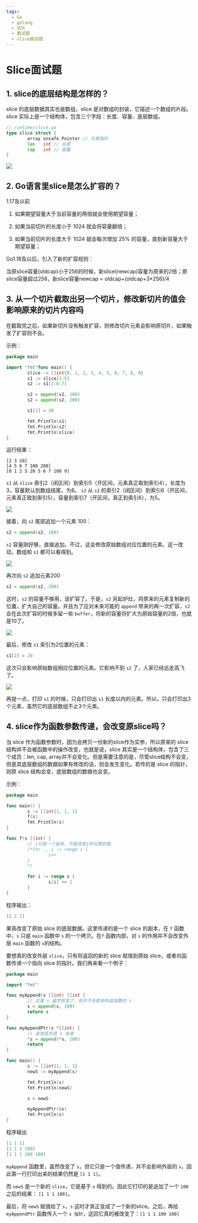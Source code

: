 ```yaml
---
tags:
  - Go
  - golang
  - 切片
  - 面试题
  - slice面试题
---
```


# Slice面试题

## 1. slice的底层结构是怎样的？

slice 的底层数据其实也是数组，slice 是对数组的封装，它描述一个数组的片段。slice 实际上是一个结构体，包含三个字段：长度、容量、底层数组。



```go
// runtime/slice.go
type slice struct {
        array unsafe.Pointer // 元素指针
        len   int // 长度 
        cap   int // 容量
}
```

![](https://golangstar.cn/assets/img/go语言系列/go面试题库/Slice面试题/image.png)

## 2. Go语言里slice是怎么扩容的？

1.17及以前

1. 如果期望容量大于当前容量的两倍就会使用期望容量；

2. 如果当前切片的长度小于 1024 就会将容量翻倍；

3. 如果当前切片的长度大于 1024 就会每次增加 25% 的容量，直到新容量大于期望容量；

Go1.18及以后，引入了新的扩容规则：

当原slice容量(oldcap)小于256的时候，新slice(newcap)容量为原来的2倍；原slice容量超过256，新slice容量newcap = oldcap+(oldcap+3\*256)/4

## 3. 从一个切片截取出另一个切片，修改新切片的值会影响原来的切片内容吗

在截取完之后，如果新切片没有触发扩容，则修改切片元素会影响原切片，如果触发了扩容则不会。

示例：

```go
package main

import "fmt"func main() {
        slice := []int{0, 1, 2, 3, 4, 5, 6, 7, 8, 9}
        s1 := slice[2:5]
        s2 := s1[2:6:7]

        s2 = append(s2, 100)
        s2 = append(s2, 200)

        s1[2] = 20

        fmt.Println(s1)
        fmt.Println(s2)
        fmt.Println(slice)
}
```

运行结果：

```shell
[2 3 20]
[4 5 6 7 100 200]
[0 1 2 3 20 5 6 7 100 9]
```

`s1` 从 `slice` 索引2（闭区间）到索引5（开区间，元素真正取到索引4），长度为3，容量默认到数组结尾，为8。 `s2` 从 `s1` 的索引2（闭区间）到索引6（开区间，元素真正取到索引5），容量到索引7（开区间，真正到索引6），为5。

![](https://golangstar.cn/assets/img/go语言系列/go面试题库/Slice面试题/image-1.png)

接着，向 `s2` 尾部追加一个元素 100：

```go
s2 = append(s2, 100)
```

`s2` 容量刚好够，直接追加。不过，这会修改原始数组对应位置的元素。这一改动，数组和 `s1` 都可以看得到。

![](https://golangstar.cn/assets/img/go语言系列/go面试题库/Slice面试题/image-2.png)

再次向 `s2` 追加元素200

```go
s2 = append(s2, 200)
```

这时，`s2` 的容量不够用，该扩容了。于是，`s2` 另起炉灶，将原来的元素复制新的位置，扩大自己的容量。并且为了应对未来可能的 `append` 带来的再一次扩容，`s2` 会在此次扩容的时候多留一些 `buffer`，将新的容量将扩大为原始容量的2倍，也就是10了。

![](https://golangstar.cn/assets/img/go语言系列/go面试题库/Slice面试题/image-3.png)

最后，修改 `s1` 索引为2位置的元素：

```go
s1[2] = 20
```

这次只会影响原始数组相应位置的元素。它影响不到 `s2` 了，人家已经远走高飞了。

![](https://golangstar.cn/assets/img/go语言系列/go面试题库/Slice面试题/image-4.png)

再提一点，打印 `s1` 的时候，只会打印出 `s1` 长度以内的元素。所以，只会打印出3个元素，虽然它的底层数组不止3个元素。

## 4. slice作为函数参数传递，会改变原slice吗？

当 slice 作为函数参数时，因为会拷贝一份新的slice作为实参，所以原来的 slice 结构并不会被函数中的操作改变，也就是说，slice 其实是一个结构体，包含了三个成员：len, cap, array并不会变化。但是需要注意的是，尽管slice结构不会变，但是其底层数组的数据如果有修改的话，则会发生变化。若传的是 slice 的指针，则原 slice 结构会变，底层数组的数据也会变。

示例：

```go
package main

func main() {
        s := []int{1, 1, 1}
        f(s)
        fmt.Println(s)
}

func f(s []int) {
        // i只是一个副本，不能改变s中元素的值
        /*for _, i := range s {
                i++
        }
        */

        for i := range s {
                s[i] += 1
        }
}

```

程序输出：

```go
[2 2 2]
```

果真改变了原始 slice 的底层数据。这里传递的是一个 slice 的副本，在 `f` 函数中，`s` 只是 `main` 函数中 `s` 的一个拷贝。在`f` 函数内部，对 `s` 的作用并不会改变外层 `main` 函数的 `s`的结构。

要想真的改变外层 `slice`，只有将返回的新的 slice 赋值到原始 slice，或者向函数传递一个指向 slice 的指针。我们再来看一个例子：

```go
package main

import "fmt"

func myAppend(s []int) []int {
        // 这里 s 虽然改变了，但并不会影响外层函数的 s
        s = append(s, 100)
        return s
}

func myAppendPtr(s *[]int) {
        // 会改变外层 s 本身
        *s = append(*s, 100)
        return
}

func main() {
        s := []int{1, 1, 1}
        newS := myAppend(s)

        fmt.Println(s)
        fmt.Println(newS)

        s = newS

        myAppendPtr(&s)
        fmt.Println(s)
}

```

程序输出

```go
[1 1 1]
[1 1 1 100]
[1 1 1 100 100]
```

`myAppend` 函数里，虽然改变了 `s`，但它只是一个值传递，并不会影响外层的 `s`，因此第一行打印出来的结果仍然是 `[1 1 1]`。

而 `newS` 是一个新的 `slice`，它是基于 `s` 得到的。因此它打印的是追加了一个 `100` 之后的结果： `[1 1 1 100]`。

最后，将 `newS` 赋值给了 `s`，`s` 这时才真正变成了一个新的slice。之后，再给 `myAppendPtr` 函数传入一个 `s 指针`，这回它真的被改变了：`[1 1 1 100 100]`
